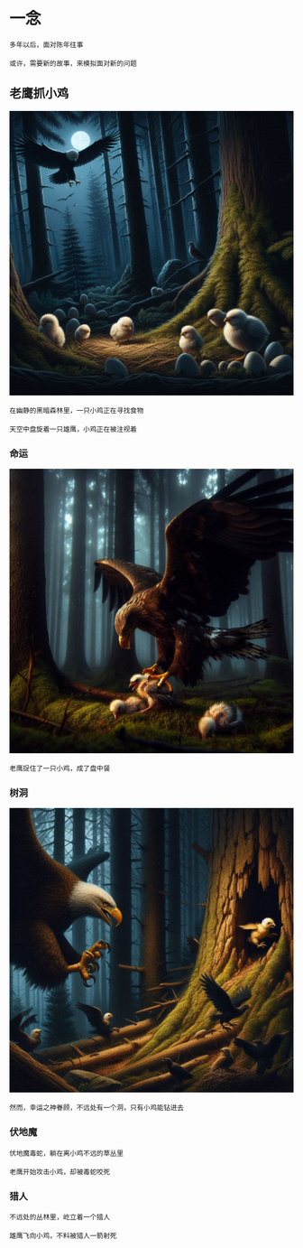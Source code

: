 # 一念

    多年以后，面对陈年往事

    或许，需要新的故事，来模拟面对新的问题

## 老鹰抓小鸡

![老鹰抓小鸡](37abaa8f-a216-442d-992a-82e16d4ab81b.jpg)

    在幽静的黑暗森林里，一只小鸡正在寻找食物

    天空中盘旋着一只雄鹰，小鸡正在被注视着

### 命运

![老鹰抓住了小鸡](5b99fdfb-8170-42c2-a77b-fea7314f7a30.jpg)

    老鹰捉住了一只小鸡，成了盘中餐

### 树洞

![树洞](6ee37c69-8fe9-4f3d-9cf7-fa40e767dcb1.jpg)

    然而，幸运之神眷顾，不远处有一个洞，只有小鸡能钻进去

### 伏地魔

    伏地魔毒蛇，躺在离小鸡不远的草丛里

    老鹰开始攻击小鸡，却被毒蛇咬死

### 猎人

    不远处的丛林里，屹立着一个猎人

    雄鹰飞向小鸡，不料被猎人一箭射死
